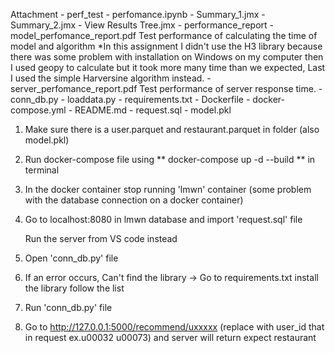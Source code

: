 Attachment 
	- perf_test 
		- perfomance.ipynb 
		- Summary_1.jmx
		- Summary_2.jmx
		- View Results Tree.jmx
	- performance_report
		- model_perfomance_report.pdf 
			Test performance of calculating the time of model and algorithm
			*In this assignment I didn't use the H3 library because there was some problem with installation on Windows on my computer then I used geopy to calculate but it took more many time than we expected, Last I used the simple Harversine algorithm instead.
		- server_perfomance_report.pdf
			Test performance of server response time.
	- conn_db.py
	- loaddata.py
 	- requirements.txt
	- Dockerfile
	- docker-compose.yml
	- README.md
	- request.sql
	- model.pkl

1. Make sure there is a user.parquet and restaurant.parquet in folder (also model.pkl)
2. Run docker-compose file using ** docker-compose up -d --build ** in terminal 
3. In the docker container stop running 'lmwn' container (some problem with the database connection on a docker container)
4. Go to localhost:8080 in lmwn database and import 'request.sql' file 

	Run the server from VS code instead

5. Open 'conn_db.py' file
6. If an error occurs, Can't find the library -> Go to requirements.txt install the library follow the list
6. Run 'conn_db.py' file
7. Go to http://127.0.0.1:5000/recommend/uxxxxx (replace with user_id that in request ex.u00032 u00073) and server will return expect restaurant
